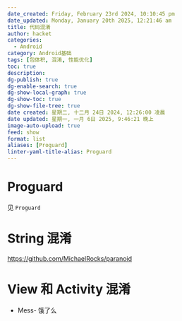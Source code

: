 ```yaml
---
date_created: Friday, February 23rd 2024, 10:10:45 pm
date_updated: Monday, January 20th 2025, 12:21:46 am
title: 代码混淆
author: hacket
categories:
  - Android
category: Android基础
tags: [包体积, 混淆, 性能优化]
toc: true
description: 
dg-publish: true
dg-enable-search: true
dg-show-local-graph: true
dg-show-toc: true
dg-show-file-tree: true
date created: 星期二, 十二月 24日 2024, 12:26:00 凌晨
date updated: 星期一, 一月 6日 2025, 9:46:21 晚上
image-auto-upload: true
feed: show
format: list
aliases: [Proguard]
linter-yaml-title-alias: Proguard
---
```


# Proguard

见 `Proguard`

# String 混淆

<https://github.com/MichaelRocks/paranoid>

# View 和 Activity 混淆

- Mess- 饿了么
